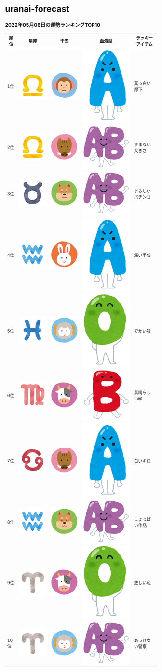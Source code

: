 # uranai-forecast

### 2022年05月08日の運勢ランキングTOP10
|順位|星座|干支|血液型|ラッキーアイテム|
|-----------|-----------|-----------|-----------|-----------|
|1位|<img src='imgs/sign/small/seiza_mark07_tenbin.png'>|<img src='imgs/eto/small/eto_mark09_saru.png'>|<img src='imgs/blood/small/ketsuekigata_a.png'>|真っ白い廊下|
|2位|<img src='imgs/sign/small/seiza_mark07_tenbin.png'>|<img src='imgs/eto/small/eto_mark12_inoshishi.png'>|<img src='imgs/blood/small/ketsuekigata_ab.png'>|すまない大きさ|
|3位|<img src='imgs/sign/small/seiza_mark02_oushi.png'>|<img src='imgs/eto/small/eto_mark11_inu.png'>|<img src='imgs/blood/small/ketsuekigata_ab.png'>|よろしいパチンコ|
|4位|<img src='imgs/sign/small/seiza_mark11_mizugame.png'>|<img src='imgs/eto/small/eto_mark04_usagi.png'>|<img src='imgs/blood/small/ketsuekigata_a.png'>|痛い手袋|
|5位|<img src='imgs/sign/small/seiza_mark12_uo.png'>|<img src='imgs/eto/small/eto_mark08_hitsuji.png'>|<img src='imgs/blood/small/ketsuekigata_o.png'>|でかい猿|
|6位|<img src='imgs/sign/small/seiza_mark06_otome.png'>|<img src='imgs/eto/small/eto_mark02_ushi.png'>|<img src='imgs/blood/small/ketsuekigata_b.png'>|素晴らしい顔|
|7位|<img src='imgs/sign/small/seiza_mark04_kani.png'>|<img src='imgs/eto/small/eto_mark12_inoshishi.png'>|<img src='imgs/blood/small/ketsuekigata_a.png'>|白いキロ|
|8位|<img src='imgs/sign/small/seiza_mark11_mizugame.png'>|<img src='imgs/eto/small/eto_mark11_inu.png'>|<img src='imgs/blood/small/ketsuekigata_ab.png'>|しょっぱい作品|
|9位|<img src='imgs/sign/small/seiza_mark01_ohitsuji.png'>|<img src='imgs/eto/small/eto_mark02_ushi.png'>|<img src='imgs/blood/small/ketsuekigata_o.png'>|悲しい私|
|10位|<img src='imgs/sign/small/seiza_mark01_ohitsuji.png'>|<img src='imgs/eto/small/eto_mark08_hitsuji.png'>|<img src='imgs/blood/small/ketsuekigata_ab.png'>|あっけない警察|
